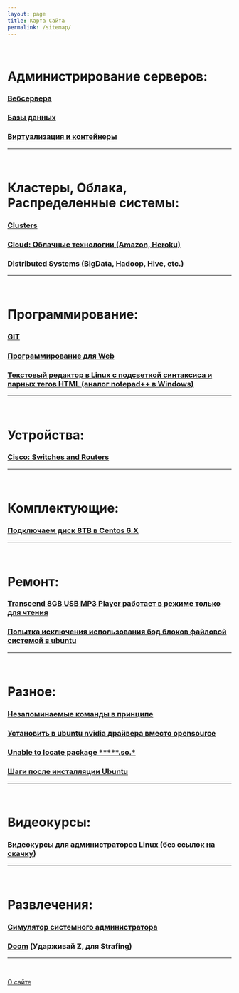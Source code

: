 ```yaml
---
layout: page
title: Карта Сайта
permalink: /sitemap/
---
```



<br/>

# Администрирование серверов:

### [Вебсервера](/linux/webservers/)

### [Базы данных](/linux/databases/)  

### [Виртуализация и контейнеры](/linux/virtual/)




______

<br/>

# Кластеры, Облака, Распределенные системы:

### [Clusters](/linux/clusters/)

### [Cloud: Облачные технологии (Amazon, Heroku)](/linux/cloud/)  

### [Distributed Systems (BigData, Hadoop, Hive, etc.)](/linux/distributed-systems/)  

______

<br/>

# Программирование:

### [GIT](/linux/dev/git/)

### [Программирование для Web](/linux/dev/)

### [Текстовый редактор в Linux с подсветкой синтаксиса и парных тегов HTML (аналог notepad++ в Windows)](/linux/editors/)

______

<br/>

# Устройства:

### [Cisco: Switches and Routers](/devices/cisco/routers/)

______

<br/>

# Комплектующие:

### [Подключаем диск 8TB в Centos 6.X](/devices/hdd/seagate/8tb/)


______

<br/>

# Ремонт:


### [Transcend 8GB USB MP3 Player работает в режиме только для чтения](/devices/usb-flash/transcend/8gb/player/)

### [Попытка исключения использования бэд блоков файловой системой в ubuntu ](/linux/ubuntu/get-info-about-hdd/)

______

<br/>

# Разное:

### [Незапоминаемые команды в принципе](/linux/commands/)


### [Установить в ubuntu nvidia драйвера вместо opensource](/ubuntu/drivers/nvidia/)


### [Unable to locate package *****.so.*](/ubuntu/Install-package-for-missing-libraries/)

### [Шаги после инсталляции Ubuntu](/linux/ubuntu/after-installation/)
______

<br/>

# Видеокурсы:

### [Видеокурсы для администраторов Linux (без ссылок на скачку)](/linux/video-kursy/)  

______

<br/>

# Развлечения:

### [Симулятор системного администратора](/website/games/sysadm.swf)  

### [Doom](/website/games/doom.swf) (Ударживай Z, для Strafing)  

______

<br/>

[О сайте](/about/)  
